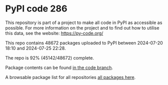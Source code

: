 # PyPI code 286

This repository is part of a project to make all code in PyPI as accessible as possible. For more information 
on the project and to find out how to utilise this data, see the website: https://py-code.org/

This repo contains 48672 packages uploaded to PyPI between 
2024-07-20 18:10 and 2024-07-25 22:28.

The repo is 92% (45142/48672) complete.

Package contents can be found [in the code branch](https://github.com/pypi-data/pypi-mirror-286/tree/code/packages).

A browsable package list for all repositories [all packages here](https://py-code.org/repositories/pypi-mirror-286).


